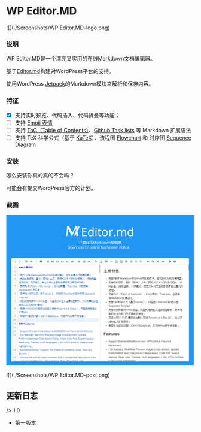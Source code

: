 # WP Editor.MD

![](./Screenshots/WP Editor.MD-logo.png)

### 说明

WP Editor.MD是一个漂亮又实用的在线Markdown文档编辑器。

基于[Editor.md](https://github.com/pandao/editor.md)构建对WordPress平台的支持。

使用WordPress [Jetpack](http://jetpack.me/support/markdown/)的Markdown模块来解析和保存内容。

### 特征

 - [x] 支持实时预览、代码插入、代码折叠等功能；
 - [ ] 支持 [Emoji 表情](http://www.emoji-cheat-sheet.com/)
 - [ ] 支持 [ToC（Table of Contents）](https://pandao.github.io/editor.md/examples/toc.html)、[Github Task lists](https://pandao.github.io/editor.md/examples/task-lists.html) 等 Markdown 扩展语法
 - [ ] 支持 TeX 科学公式（基于 [KaTeX](http://khan.github.io/KaTeX/)）、流程图 [Flowchart](https://pandao.github.io/editor.md/examples/flowchart.html) 和 时序图 [Sequence Diagram](https://pandao.github.io/editor.md/examples/sequence-diagram.html)

### 安装

怎么安装你真的真的不会吗？

可能会有提交WordPress官方的计划。

### 截图

![](./Screenshots/editor.md.png)

![](./Screenshots/WP Editor.MD-post.png)

## 更新日志

/> 1.0

* 第一版本
